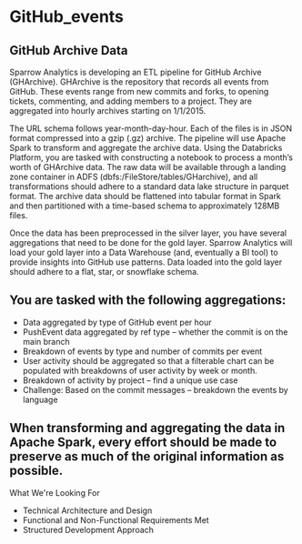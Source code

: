 # GitHub_events
## GitHub Archive Data
Sparrow Analytics is developing an ETL pipeline for GitHub Archive (GHArchive). GHArchive is the repository that records all events from GitHub. These events range from new commits and forks, to opening tickets, commenting, and adding members to a project. They are aggregated into hourly archives starting on 1/1/2015. 

The URL schema follows year-month-day-hour. Each of the files is in JSON format compressed into a gzip (.gz) archive. The pipeline will use Apache Spark to transform and aggregate the archive data. Using the Databricks Platform, you are tasked with constructing a notebook to process a month’s worth of GHArchive data. The raw data will be available through a landing zone container in ADFS (dbfs:/FileStore/tables/GHarchive), and all transformations should adhere to a standard data lake structure in parquet format. The archive data should be flattened into tabular format in Spark and then partitioned with a time-based schema to approximately 128MB files.  

Once the data has been preprocessed in the silver layer, you have several aggregations that need to be done for the gold layer. Sparrow Analytics will load your gold layer into a Data Warehouse (and, eventually a BI tool) to provide insights into GitHub use patterns. Data loaded into the gold layer should adhere to a flat, star, or snowflake schema. 

## You are tasked with the following aggregations: 
* Data aggregated by type of GitHub event per hour 
* PushEvent data aggregated by ref type – whether the commit is on the main branch 
* Breakdown of events by type and number of commits per event 
* User activity should be aggregated so that a filterable chart can be populated with breakdowns of user activity by week or month. 
* Breakdown of activity by project – find a unique use case 
* Challenge: Based on the commit messages – breakdown the events by language 
## When transforming and aggregating the data in Apache Spark, every effort should be made to preserve as much of the original information as possible.  

What We're Looking For
* Technical Architecture and Design
* Functional and Non-Functional Requirements Met
* Structured Development Approach
